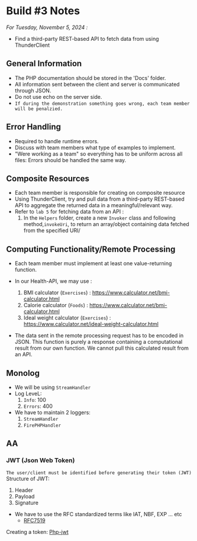 # Build #3 Notes

*For Tuesday, November 5, 2024 :*
- Find a third-party REST-based API to fetch data from using ThunderClient

## General Information
- The PHP documentation should be stored in the 'Docs' folder.
- All information sent between the client and server is communicated through JSON.
- Do not use echo on the server side.
- `If during the demonstration something goes wrong, each team member will be penalzied.`

## Error Handling
- Required to handle runtime errors.
- Discuss with team members what type of examples to implement.
- "Were working as a team" so everything has to be uniform across all files: Errors should be handled the same way.

## Composite Resources
- Each team member is responsible for creating on composite resource
- Using ThunderClient, try and pull data from a third-party REST-based API to aggregate the returned data in a meaningful/relevant way.
- Refer to `lab 5` for fetching data from an API :
  1. In the `Helpers` folder, create a new `Invoker` class and following method,`invokeUri`, to return an array/object containing data fetched from the specified URI/

## Computing Functionality/Remote Processing
- Each team member must implement at least one value-returning function.
- In our Health-API, we may use :
  1. BMI calculator (`Exercises`) : https://www.calculator.net/bmi-calculator.html
  2. Calorie calculator (`Foods`) : https://www.calculator.net/bmi-calculator.html
  3. Ideal weight calculator (`Exercises`) : https://www.calculator.net/ideal-weight-calculator.html

- The data sent in the remote processing request has to be encoded in JSON. This function is purely a response containing a computational result from our own function. We cannot pull this calculated result from an API.

## Monolog
- We will be using `StreamHandler` 
- Log LeveL:
  1. `Info`: 100 
  2. `Errors`: 400
- We have to maintain 2 loggers:
  1. `StreamHandler`
  2. `FirePHPHandler`

## AA
### JWT (Json Web Token)
`The user/client must be identified before generating their token (JWT)`
Structure of JWT:
1. Header
2. Payload
3. Signature
- We have to use the RFC standardized terms like IAT, NBF, EXP ... etc
  - [RFC7519](https://datatracker.ietf.org/doc/html/rfc7519#section-4.1.1)

Creating a token: [Php-jwt](https://github.com/firebase/php-jwt)

